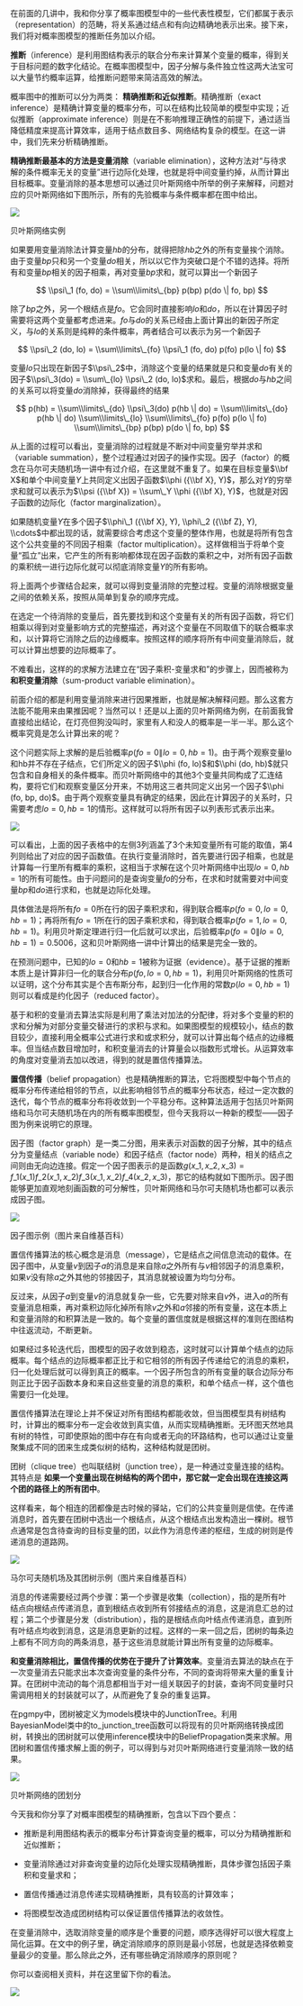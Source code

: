 在前面的几讲中，我和你分享了概率图模型中的一些代表性模型，它们都属于表示（representation）的范畴，将关系通过结点和有向边精确地表示出来。接下来，我们将对概率图模型的推断任务加以介绍。

**推断**（inference）是利用图结构表示的联合分布来计算某个变量的概率，得到关于目标问题的数字化结论。在概率图模型中，因子分解与条件独立性这两大法宝可以大量节约概率运算，给推断问题带来简洁高效的解法。

概率图中的推断可以分为两类： **精确推断和近似推断**。精确推断（exact inference）是精确计算变量的概率分布，可以在结构比较简单的模型中实现；近似推断（approximate inference）则是在不影响推理正确性的前提下，通过适当降低精度来提高计算效率，适用于结点数目多、网络结构复杂的模型。在这一讲中，我们先来分析精确推断。

**精确推断最基本的方法是变量消除**（variable elimination），这种方法对“与待求解的条件概率无关的变量”进行边际化处理，也就是将中间变量约掉，从而计算出目标概率。变量消除的基本思想可以通过贝叶斯网络中所举的例子来解释，问题对应的贝叶斯网络如下图所示，所有的先验概率与条件概率都在图中给出。

![](https://static001.geekbang.org/resource/image/10/8c/102b461742461283f716dc04dcba4b8c.png?wh=918*550)

贝叶斯网络实例

如果要用变量消除法计算变量$hb$的分布，就得把除$hb$之外的所有变量挨个消除。由于变量$bp$只和另一个变量$do$相关，所以以它作为突破口是个不错的选择。将所有和变量$bp$相关的因子相乘，再对变量$bp$求和，就可以算出一个新因子

$$ \\psi\_1 (fo, do) = \\sum\\limits\_{bp} p(bp) p(do \| fo, bp) $$

除了$bp$之外，另一个根结点是$fo$。它会同时直接影响$lo$和$do$，所以在计算因子时需要将这两个变量都考虑进来。$fo$与$do$的关系已经由上面计算出的新因子所定义，与$lo$的关系则是纯粹的条件概率，两者结合可以表示为另一个新因子

$$ \\psi\_2 (do, lo) = \\sum\\limits\_{fo} \\psi\_1 (fo, do) p(fo) p(lo \| fo) $$

变量$lo$只出现在新因子$\\psi\_2$中，消除这个变量的结果就是只和变量$do$有关的因子$\\psi\_3(do) = \\sum\_{lo} \\psi\_2 (do, lo)$求和。最后，根据$do$与$hb$之间的关系可以将变量$do$消除掉，获得最终的结果

$$ p(hb) = \\sum\\limits\_{do} \\psi\_3(do) p(hb \| do) = \\sum\\limits\_{do} p(hb \| do) \\sum\\limits\_{lo} \\sum\\limits\_{fo} p(fo) p(lo \| fo) \\sum\\limits\_{bp} p(bp) p(do \| fo, bp) $$

从上面的过程可以看出，变量消除的过程就是不断对中间变量穷举并求和（variable summation），整个过程通过对因子的操作实现。因子（factor）的概念在马尔可夫随机场一讲中有过介绍，在这里就不重复了。如果在目标变量$\\bf X$和单个中间变量$Y$上共同定义出因子函数$\\phi ({\\bf X}, Y)$，那么对$Y$的穷举求和就可以表示为$\\psi ({\\bf X}) = \\sum\_Y \\phi ({\\bf X}, Y)$，也就是对因子函数的边际化（factor marginalization）。

如果随机变量$Y$在多个因子$\\phi\_1 ({\\bf X}, Y), \\phi\_2 ({\\bf Z}, Y), \\cdots$中都出现的话，就需要综合考虑这个变量的整体作用，也就是将所有包含这个公共变量的不同因子相乘（factor multiplication）。这样做相当于将单个变量“孤立”出来，它产生的所有影响都体现在因子函数的乘积之中，对所有因子函数的乘积统一进行边际化就可以彻底消除变量$Y$的所有影响。

将上面两个步骤结合起来，就可以得到变量消除的完整过程。变量的消除根据变量之间的依赖关系，按照从简单到复杂的顺序完成。

在选定一个待消除的变量后，首先要找到和这个变量有关的所有因子函数，将它们相乘以得到对变量影响方式的完整描述，再对这个变量在不同取值下的联合概率求和，以计算将它消除之后的边缘概率。按照这样的顺序将所有中间变量消除后，就可以计算出想要的边际概率了。

不难看出，这样的的求解方法建立在“因子乘积-变量求和”的步骤上，因而被称为 **和积变量消除**（sum-product variable elimination）。

前面介绍的都是利用变量消除来进行因果推断，也就是解决解释问题。那么这套方法能不能用来由果推因呢？当然可以！还是以上面的贝叶斯网络为例，在前面我曾直接给出结论，在灯亮但狗没叫时，家里有人和没人的概率是一半一半。那么这个概率究竟是怎么计算出来的呢？

这个问题实际上求解的是后验概率$p(fo = 0 \| lo = 0, hb = 1)$。由于两个观察变量lo和hb并不存在子结点，它们所定义的因子$\\phi (fo, lo)$和$\\phi (do, hb)$就只包含和自身相关的条件概率。而贝叶斯网络中的其他3个变量共同构成了汇连结构，要将它们和观察变量区分开来，不妨用这三者共同定义出另一个因子$\\phi (fo, bp, do)$。由于两个观察变量具有确定的结果，因此在计算因子的关系时，只需要考虑$lo = 0, hb = 1$的情形。这样就可以将所有因子以列表形式表示出来。

![](https://static001.geekbang.org/resource/image/de/31/de3a44cbd21695ed0d9f5c13fd331c31.png?wh=1024*461)

可以看出，上面的因子表格中的左侧3列涵盖了3个未知变量所有可能的取值，第4列则给出了对应的因子函数值。在执行变量消除时，首先要进行因子相乘，也就是计算每一行里所有概率的乘积，这相当于求解在这个贝叶斯网络中出现$lo=0, hb=1$的所有可能性。由于问题问的是查询变量$fo$的分布，在求和时就需要对中间变量$bp$和$do$进行求和，也就是边际化处理。

具体做法是将所有$fo = 0$所在行的因子乘积求和，得到联合概率$p(fo = 0, lo = 0, hb = 1)$；再将所有$fo = 1$所在行的因子乘积求和，得到联合概率$p(fo = 1, lo = 0, hb = 1)$。利用贝叶斯定理进行归一化后就可以求出，后验概率$p(fo = 0 \| lo = 0, hb = 1) = 0.5006$，这和贝叶斯网络一讲中计算出的结果是完全一致的。

在预测问题中，已知的$lo=0$和$hb=1$被称为证据（evidence）。基于证据的推断本质上是计算非归一化的联合分布$p(fo, lo = 0, hb = 1)$，利用贝叶斯网络的性质可以证明，这个分布其实是个吉布斯分布，起到归一化作用的常数$p(lo = 0, hb = 1)$则可以看成是约化因子（reduced factor）。

基于和积的变量消去算法实际是利用了乘法对加法的分配律，将对多个变量的积的求和分解为对部分变量交替进行的求积与求和。如果图模型的规模较小，结点的数目较少，直接利用全概率公式进行求和或求积分，就可以计算出每个结点的边缘概率。但当结点数目增加时，和积变量消去的计算量会以指数形式增长。从运算效率的角度对变量消去加以改进，得到的就是置信传播算法。

**置信传播**（belief propagation）也是精确推断的算法，它将图模型中每个节点的概率分布传递给相邻的节点，以此影响相邻节点的概率分布状态，经过一定次数的迭代，每个节点的概率分布将收敛到一个平稳分布。这种算法适用于包括贝叶斯网络和马尔可夫随机场在内的所有概率图模型，但今天我将以一种新的模型——因子图为例来说明它的原理。

因子图（factor graph）是一类二分图，用来表示对函数的因子分解，其中的结点分为变量结点（variable node）和因子结点（factor node）两种，相关的结点之间则由无向边连接。假定一个因子图表示的是函数$g(x\_1, x\_2, x\_3) = f\_1(x\_1)f\_2(x\_1, x\_2)f\_3(x\_1, x\_2)f\_4(x\_2, x\_3)$，那它的结构就如下图所示。因子图能够更加直观地刻画函数的可分解性，贝叶斯网络和马尔可夫随机场也都可以表示成因子图。

![](https://static001.geekbang.org/resource/image/86/e4/869056c26cf34604bf56765630c816e4.jpg?wh=385*244)

因子图示例（图片来自维基百科）

置信传播算法的核心概念是消息（message），它是结点之间信息流动的载体。在因子图中，从变量$v$到因子$a$的消息是来自除$a$之外所有与$v$相邻因子的消息乘积，如果$v$没有除$a$之外其他的邻接因子，其消息就被设置为均匀分布。

反过来，从因子$a$到变量$v$的消息就复杂一些，它先要对除来自$v$外，进入$a$的所有变量消息相乘，再对乘积边际化掉所有除$v$之外和$a$邻接的所有变量，这在本质上和变量消除的和积算法是一致的。每个变量的置信度就是根据这样的准则在图结构中往返流动，不断更新。

如果经过多轮迭代后，图模型的因子收敛到稳态，这时就可以计算单个结点的边际概率。每个结点的边际概率都正比于和它相邻的所有因子传递给它的消息的乘积，归一化处理后就可以得到真正的概率。一个因子所包含的所有变量的联合边际分布则正比于因子函数本身和来自这些变量的消息的乘积，和单个结点一样，这个值也需要归一化处理。

置信传播算法在理论上并不保证对所有图结构都能收敛，但当图模型具有树结构时，计算出的概率分布一定会收敛到真实值，从而实现精确推断。无环图天然地具有树的特性，可即使原始的图中存在有向或者无向的环路结构，也可以通过让变量聚集成不同的团来生成类似树的结构，这种结构就是团树。

团树（clique tree）也叫联结树（junction tree），是一种通过变量连接的结构。其特点是 **如果一个变量出现在树结构的两个团中，那它就一定会出现在连接这两个团的路径上的所有团中**。

这样看来，每个相连的团都像是古时候的驿站，它们的公共变量则是信使。在传递消息时，首先要在团树中选出一个根结点，从这个根结点出发构造出一棵树。根节点通常是包含待查询的目标变量的团，以此作为消息传递的枢纽，生成的树则是传递消息的道路网。

![](https://static001.geekbang.org/resource/image/7c/aa/7ca666e94b1eacc63026d037561a1faa.png?wh=1856*706)

马尔可夫随机场及其团树示例（图片来自维基百科）

消息的传递需要经过两个步骤：第一个步骤是收集（collection），指的是所有叶结点向根结点传递消息，直到根结点收到所有邻接结点的消息，这是消息汇总的过程；第二个步骤是分发（distribution），指的是根结点向叶结点传递消息，直到所有叶结点均收到消息，这是消息更新的过程。这样的一来一回之后，团树的每条边上都有不同方向的两条消息，基于这些消息就能计算出所有变量的边际概率。

**和变量消除相比，置信传播的优势在于提升了计算效率**。变量消去算法的缺点在于一次变量消去只能求出本次查询变量的条件分布，不同的查询将带来大量的重复计算。在团树中流动的每个消息都相当于对一组关联因子的封装，查询不同变量时只需调用相关的封装就可以了，从而避免了复杂的重复运算。

在pgmpy中，团树被定义为models模块中的JunctionTree。利用BayesianModel类中的to\_junction\_tree函数可以将现有的贝叶斯网络转换成团树，转换出的团树就可以使用inference模块中的BeliefPropagation类来求解。用团树和置信传播求解上面的例子，可以得到与对贝叶斯网络进行变量消除一致的结果。

![](https://static001.geekbang.org/resource/image/9d/1d/9df4bad90a25c11db110ce8366172f1d.png?wh=918*550)

贝叶斯网络的团划分

今天我和你分享了对概率图模型的精确推断，包含以下四个要点：

- 推断是利用图结构表示的概率分布计算查询变量的概率，可以分为精确推断和近似推断；

- 变量消除通过对非查询变量的边际化处理实现精确推断，具体步骤包括因子乘积和变量求和；

- 置信传播通过消息传递实现精确推断，具有较高的计算效率；

- 将图模型改造成团树结构可以保证置信传播算法的收敛性。


在变量消除中，选取消除变量的顺序是个重要的问题，顺序选得好可以很大程度上简化运算。在文中的例子里，确定消除顺序的原则是最小邻居，也就是选择依赖变量最少的变量。那么除此之外，还有哪些确定消除顺序的原则呢？

你可以查阅相关资料，并在这里留下你的看法。

![](https://static001.geekbang.org/resource/image/d3/09/d37a7f5323c6c6df5ff39973a9a3f409.jpg?wh=2379*2337)